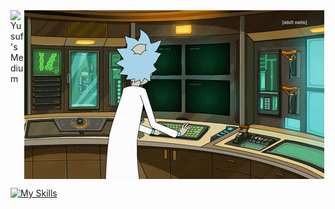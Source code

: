 <img align="center" alt="GIF" src="https://github.com/yusufokaraman/yusufokaraman/blob/main/rick.gif" />

<a href="https://medium.com/@yusufokaraman">
  <img align="left" alt="Yusuf's Medium" width="22px" src="https://cdn.jsdelivr.net/npm/simple-icons@v3/icons/medium.svg" />
</a>

[![My Skills](https://skillicons.dev/icons?i=js,html,css,wasm,cs,c,cpp,azure,docker,git,jenkins,jquery,linux,mongodb,postgres,redis,ubuntu)](https://skillicons.dev)


